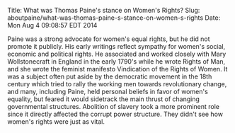 Title: What was Thomas Paine's stance on Women's Rights?
Slug: aboutpaine/what-was-thomas-paine-s-stance-on-women-s-rights
Date: Mon Aug  4 09:08:57 EDT 2014

   Paine was a strong advocate for women's equal rights, but he did not
   promote it publicly. His early writings reflect sympathy for women's
   social, economic and political rights. He associated and worked closely
   with Mary Wollstonecraft in England in the early 1790's while he wrote
   Rights of Man, and she wrote the feminist manifesto Vindication of the
   Rights of Women. It was a subject often put aside by the democratic
   movement in the 18th century which tried to rally the working men towards
   revolutionary change, and many, including Paine, held personal beliefs in
   favor of women's equality, but feared it would sidetrack the main thrust
   of changing governmental structures. Abolition of slavery took a more
   prominent role since it directly affected the corrupt power structure.
   They didn't see how women's rights were just as vital.
